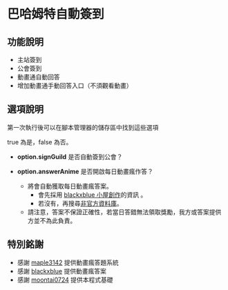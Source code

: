 # 巴哈姆特自動簽到
## 功能說明
- 主站簽到
- 公會簽到
- 動畫通自動回答
- 增加動畫通手動回答入口（不須觀看動畫）

## 選項說明
第一次執行後可以在腳本管理器的儲存區中找到這些選項

true 為是，false 為否。
- **option.signGuild** 是否自動簽到公會？

- **option.answerAnime** 是否開啟每日動畫瘋作答？
    - 將會自動獲取每日動畫瘋答案。
      - 會先採用 [blackxblue 小屋創作](https://home.gamer.com.tw/creation.php?owner=blackxblue)的資訊 。
      - 若沒有，再搜尋[非官方資料庫](https://home.gamer.com.tw/creationDetail.php?sn=3924920)。
    - 請注意，答案不保證正確性，若當日答錯無法領取獎勵，我方或答案提供方並不為此負責。

## 特別銘謝
- 感謝 [maple3142](https://home.gamer.com.tw/kirby123) 提供動畫瘋答題系統
- 感謝 [blackxblue](https://home.gamer.com.tw/blackxblue) 提供動畫瘋答案
- 感謝 [moontai0724](https://github.com/moontai0724) 提供本程式基礎
